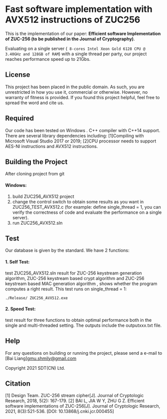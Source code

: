 ﻿# Fast software implementation with AVX512 instructions of ZUC256

This is the implementation of our paper: **Efficient software Implementation of ZUC-256 (to be published in the Journal of Cryptography)**.

Evaluating on a single server (` 8-cores Intel Xeon Gold 6128 CPU @ 3.40GHz and 128GB of RAM`) with a single thread per party, our project reaches performance speed up to 21Gbs.

## License
This project has been placed in the public domain. As such, you are unrestricted in how you use it, commercial or otherwise. However, no warranty of fitness is provided. If you found this project helpful, feel free to spread the word and cite us.

## Required 
 Our code has been tested on Windows . C++ compiler with C++14 support. There are several library dependencies including:
[1]Compiling with Microsoft Visual Studio 2017 or 2019;
[2]CPU processor needs to support AES-NI instructions and AVX512 instructions.
   
## Building the Project
After cloning project from git
#### Windows:
1. build ZUC256_AVX512 project
2. change the control switch to obtain some results as you want in ZUC256_TEST_AVX512.c (for example: define single_thread = 1, you can verify the correctness of code and evaluate the performance on a single server).
3. run ZUC256_AVX512.sln
 
## Test
Our database is given by the standard. We have 2 functions: 
#### 1. Self Test: 
test ZUC256_AVX512.sln result for ZUC-256 keystream generation algorithm, ZUC-256 keystream based crypt algorithm and ZUC-256 keystream based MAC generation algorithm , shows whether the program computes a right result. This test runs on single_thread = 1:

	./Release/ ZUC256_AVX512.exe 
	
#### 2. Speed Test: 
test result for three functions to obtain optimal performance both in the single and multi-threaded setting. The outputs include the outputxxx.txt file.
 
## Help
For any questions on building or running the project, please send a e-mail to
[Bai Liang]gmu.shmily@gmail.com

Copyright 2021 SDT(CN) Ltd.

## Citation
[1] Design Team. ZUC-256 stream cipher[J]. Journal of Cryptologic Research, 2018, 5(2): 167-179.
[2] BAI L, JIA W Y, ZHU G Z. Efficient software implementations of ZUC-256[J]. Journal of Cryptologic Research, 2021, 8(3):521-536. [DOI: 10.13868/j.cnki.jcr.000455]